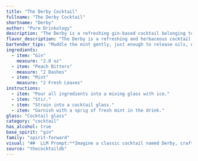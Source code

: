 ```yaml
---
title: "The Derby Cocktail"
fullname: "The Derby Cocktail"
shortname: "Derby"
author: "Pure Drinkology"
description: "The Derby is a refreshing gin-based cocktail belonging to the **Highball** family. Its origin is unknown, but the combination of gin, peach bitters, and mint suggests a playful nod to the classic Gin & Tonic, with a fruity twist. "
flavor_description: "The Derby is a refreshing and herbaceous cocktail. The gin provides a crisp, juniper-forward base, while the peach bitters add a subtle sweetness and a hint of stone fruit. The mint adds a cool, minty freshness that balances the gin's dryness. The overall flavor profile is complex and well-rounded, with a delicate balance of sweet, savory, and bitter notes. "
bartender_tips: "Muddle the mint gently, just enough to release oils, not pulverize it. Use a quality gin with botanicals that complement the peach and mint, like juniper and citrus. A dash of peach bitters is key, not too much! Build the drink over ice, ensuring the gin is chilled, and garnish with a fresh mint sprig. The Derby is best enjoyed fresh, so avoid over-mixing. "
ingredients:
  - item: "Gin"
    measure: "2.0 oz"
  - item: "Peach Bitters"
    measure: "2 Dashes"
  - item: "Mint"
    measure: "2 Fresh Leaves"
instructions:
  - item: "Pour all ingredients into a mixing glass with ice."
  - item: "Stir."
  - item: "Strain into a cocktail glass."
  - item: "Garnish with a sprig of fresh mint in the drink."
glass: "Cocktail glass"
category: "cocktail"
has_alcohol: true
base_spirit: "gin"
family: "spirit-forward"
visual: "##  LLM Prompt:**Imagine a classic cocktail named Derby, crafted with Gin, Peach Bitters, and Mint. Describe its appearance in detail, focusing on the following aspects:*** **Color:** What hue does the cocktail display? Is it clear, cloudy, or layered? Does it have any shimmering or iridescence?* **Texture:** Is the drink viscous, thin, or icy? Are there any visible bubbles or foam?* **Garnish:** What kind of mint sprig or other garnish is used? How is it arranged?* **Glassware:** What type of glass is used? How does the shape of the glass contribute to the overall visual appeal?* **Lighting:** How does the drink appear under different lighting conditions? Does the color change depending on the light source?**Example:**  The Derby, a refreshing cocktail made with gin, peach bitters, and mint, presents a vibrant emerald green hue. The drink is clear and shimmering, with delicate bubbles rising from the bottom. A single, elegant sprig of mint is nestled against the rim of a chilled coupe glass, its leaves creating a verdant halo around the liquid. The glass, with its wide bowl and sloping sides, highlights the drink's alluring color, which appears more intensely green in the light. "
source: "thecocktaildb"
---
```


